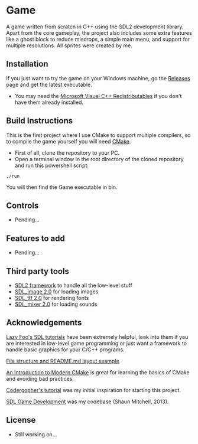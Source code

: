 # Game
A game written from scratch in C++ using the SDL2 development library. Apart from the core gameplay, the project also includes some extra features like a ghost block to reduce misdrops, a simple main menu, and support for multiple resolutions. All sprites were created by me.

<!-- ![](gallery/gameplay.gif) -->

<!-- ## Gallery
<img src="gallery/mainmenu.png" width = "310"> <img src="gallery/options.png" width = "310"> <img src="gallery/pausemenu.png" width = "310"> -->

## Installation
If you just want to try the game on your Windows machine, go the [Releases](https://github.com/mthang1201/Game/releases) page and get the latest executable.
- You may need the [Microsoft Visual C++ Redistributables](https://support.microsoft.com/en-us/topic/the-latest-supported-visual-c-downloads-2647da03-1eea-4433-9aff-95f26a218cc0) if you don't have them already installed.

## Build Instructions
This is the first project where I use CMake to support multiple compilers, so to compile the game yourself you will need [CMake](https://cmake.org/overview/).
- First of all, clone the repository to your PC.
- Open a terminal window in the root directory of the cloned repository and run this powershell script:
```
./run
```
You will then find the Game executable in bin.

## Controls
- Pending...

## Features to add
- Pending...

## Third party tools
- [SDL2 framework](https://www.libsdl.org/) to handle all the low-level stuff
- [SDL_image 2.0](https://www.libsdl.org/projects/SDL_image/) for loading images
- [SDL_ttf 2.0](https://www.libsdl.org/projects/SDL_ttf/) for rendering fonts
- [SDL_mixer 2.0](https://www.libsdl.org/projects/SDL_mixer/) for loading sounds

## Acknowledgements
[Lazy Foo's SDL tutorials](https://lazyfoo.net/tutorials/SDL/index.php) have been extremely helpful, look into them if you are interested in low-level game programming or just want a framework to handle basic graphics for your C/C++ programs.

[File structure and README.md layout example](https://github.com/mvlassis/pixeltetris)

[An Introduction to Modern CMake](https://www.willusher.io/sdl2%20tutorials/2014/03/06/lesson-0-cmake) is great for learning the basics of CMake and avoiding bad practices.

[Codergopher's tutorial](https://www.youtube.com/playlist?list=PL2RPjWnJduNmXHRYwdtublIPdlqocBoLS) was my initial inspiration for starting this project.

[SDL Game Development](https://books.google.com.vn/books/about/SDL_Game_Development.html?id=SbmfrHIlhK4C&source=kp_book_description&redir_esc=y) was my codebase (Shaun Mitchell, 2013).

## License
- Still working on...
<!-- - The source code is licensed under the [MIT License](https://tldrlegal.com/license/mit-license).
- The Munro fonts are licensed under the [SIL Open Font License](http://scripts.sil.org/OFL). -->
